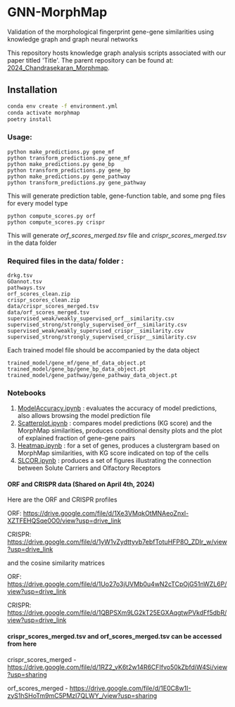 # GNN-MorphMap
Validation of the morphological fingerprint gene-gene similarities using knowledge graph and graph neural networks

This repository hosts knowledge graph analysis scripts associated with our paper titled 'Title'. 
The parent repository can be found at: [2024_Chandrasekaran_Morphmap](https://github.com/jump-cellpainting/2024_Chandrasekaran_Morphmap).

## Installation

```bash
conda env create -f environment.yml
conda activate morphmap
poetry install
```

### Usage:
	python make_predictions.py gene_mf
	python transform_predictions.py gene_mf
	python make_predictions.py gene_bp
	python transform_predictions.py gene_bp
	python make_predictions.py gene_pathway
	python transform_predictions.py gene_pathway

This will generate prediction table, gene-function table, and some png files for every model type

	python compute_scores.py orf
	python compute_scores.py crispr
	
This will generate *orf_scores_merged.tsv* file and *crispr_scores_merged.tsv* in the data folder

### Required files in the data/ folder : 

	drkg.tsv
	GOannot.tsv
	pathways.tsv
	orf_scores_clean.zip
	crispr_scores_clean.zip
	data/crispr_scores_merged.tsv
	data/orf_scores_merged.tsv
	supervised_weak/weakly_supervised_orf__similarity.csv
	supervised_strong/strongly_supervised_orf__similarity.csv
	supervised_weak/weakly_supervised_crispr__similarity.csv
	supervised_strong/strongly_supervised_crispr__similarity.csv

Each trained model file should be accompanied by the data object
	
	trained_model/gene_mf/gene_mf_data_object.pt
	trained_model/gene_bp/gene_bp_data_object.pt
	trained_model/gene_pathway/gene_pathway_data_object.pt

### Notebooks

1. [ModelAccuracy.ipynb](ModelAccuracy.ipynb) : evaluates the accuracy of model predictions, also allows browsing the model prediction file
2. [Scatterplot.ipynb](Scatterplot.ipynb) : compares model predictions (KG score) and the MorphMap similarities, produces conditional density plots and the plot of explained fraction of gene-gene pairs
3. [Heatmap.ipynb](Heatmap.ipynb) : for a set of genes, produces a clustergram based on MorphMap similarities, with KG score indicated on top of the cells
4. [SLCOR.ipynb](SLCOR.ipynb) : produces a set of figures illustrating the connection between Solute Carriers and Olfactory Receptors

#### ORF and CRISPR data (Shared on April 4th, 2024)

Here are the ORF and CRISPR profiles

ORF: https://drive.google.com/file/d/1Xe3VMqkOtMNAeoZnxl-XZTFEHQSqe0O0/view?usp=drive_link

CRISPR: https://drive.google.com/file/d/1yW1vZydttyvb7ebfTotuHFP8O_ZDIr_w/view?usp=drive_link 

 and the cosine similarity matrices

ORF: https://drive.google.com/file/d/1Uo27o3jUVMb0u4wN2cTCpOjG51nWZL6P/view?usp=drive_link

CRISPR: https://drive.google.com/file/d/1QBPSXm9LG2kT25EGXAqgtwPVkdFf5dbR/view?usp=drive_link


#### crispr_scores_merged.tsv and orf_scores_merged.tsv can be accessed from here

crispr_scores_merged - https://drive.google.com/file/d/1RZ2_vK6t2w14R6CFIfvo50kZbfdiW4Si/view?usp=sharing

orf_scores_merged - https://drive.google.com/file/d/1E0C8w1I-zyS1hSHoTm9mC5PMzI7QLWY_/view?usp=sharing